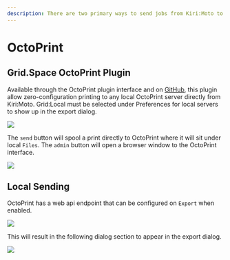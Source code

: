```yaml
---
description: There are two primary ways to send jobs from Kiri:Moto to OctoPrint
---
```


# OctoPrint

## Grid.Space OctoPrint Plugin

Available through the OctoPrint plugin interface and on [GitHub](https://github.com/GridSpace/OctoPrint-GridSpace), this plugin allow zero-configuration printing to any local OctoPrint server directly from Kiri:Moto. Grid:Local must be selected under Preferences for local servers to show up in the export dialog.

![](/img/gridlocal.png)

The `send` button will spool a print directly to OctoPrint where it will sit under local `Files`. The `admin` button will open a browser window to the OctoPrint interface.

![](/img/gridsend.png)

## Local Sending

OctoPrint has a web api endpoint that can be configured on `Export` when enabled.

![](/img/octoprint.png)

This will result in the following dialog section to appear in the export dialog.

![](/img/opexport.png)
